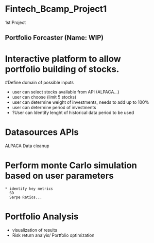 # Fintech_Bcamp_Project1
1st Project


## Portfolio Forcaster (Name: WIP)
# Interactive platform to allow portfolio building of stocks.
  #Define domain of possible inputs
  * user can select stocks available from API (ALPACA...)
  * user can choose (limit 5 stocks)
  * user can determine weight of investments, needs to add up to 100%
  * user can determine period of investments 
  * ?User can Identify lenght of historical data period to be used
  
# Datasources APIs
  ALPACA
  Data cleanup

# Perform monte Carlo simulation based on user parameters
    * identify key metrics
      SD
      Sarpe Ratios...

# Portfolio Analysis
  * visualization of results
  * Risk return analyis/ Portfolio optimization 
  
